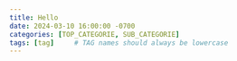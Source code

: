 ```yaml
---
title: Hello
date: 2024-03-10 16:00:00 -0700
categories: [TOP_CATEGORIE, SUB_CATEGORIE]
tags: [tag]     # TAG names should always be lowercase
---
```



